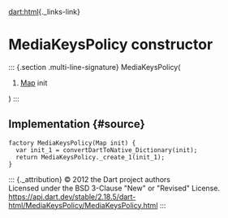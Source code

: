 [dart:html](../../dart-html/dart-html-library){._links-link}

MediaKeysPolicy constructor
===========================

::: {.section .multi-line-signature}
MediaKeysPolicy(

1.  [Map](../../dart-core/map-class) init

)
:::

Implementation {#source}
--------------

``` {.language-dart data-language="dart"}
factory MediaKeysPolicy(Map init) {
  var init_1 = convertDartToNative_Dictionary(init);
  return MediaKeysPolicy._create_1(init_1);
}
```

::: {._attribution}
© 2012 the Dart project authors\
Licensed under the BSD 3-Clause \"New\" or \"Revised\" License.\
<https://api.dart.dev/stable/2.18.5/dart-html/MediaKeysPolicy/MediaKeysPolicy.html>
:::
